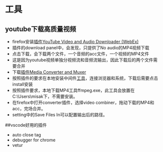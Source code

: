 # 工具
## youtube下载高质量视频
* firefox安装[插件YouTube Video and Audio Downloader (WebEx)](https://addons.mozilla.org/zh-CN/firefox/addon/youtube_downloader_webx/)
* 插件的download panel中，会发现，只提供了No audio的MP4视频下载
* 点击下载，会下载两个文件，一个音频的acc文件，一个视频的MP4文件
* 这是因为youtube视频单独分视频流和音频流输出，因此下载后的两个文件需要合并
* 下载[插件Media Converter and Muxer](https://addons.mozilla.org/zh-CN/firefox/addon/media-conversion-tool/)
* 按照插件的要求在本地安装中间件[工具](https://github.com/andy-portmen/native-client/releases)，连接浏览器和系统，下载后需要点击install安装
* 按照插件要求，本地下载MP4工具ffmpeg.exe，此工具会放置在C:\Users\misak下，不需要安装。
* 在firefox中打开converter插件，选择video combiner，拖动下载的MP4和acc，完场合并。
* setting中的Save Files In可以配置输出后的路径。

##vscode好用的插件
* auto close tag
* debugger for chrome
* vetur